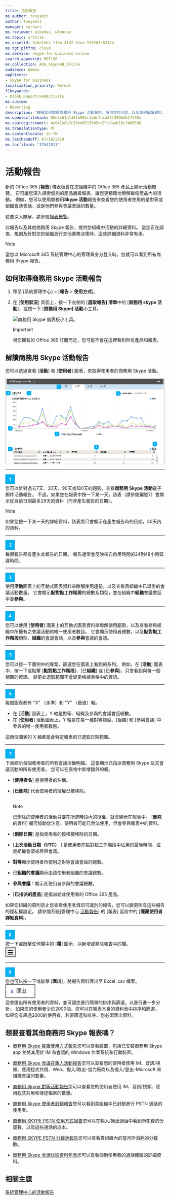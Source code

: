 ```yaml
---
title: 活動報告
ms.author: tonysmit
author: tonysmit
manager: serdars
ms.reviewer: mikedav, wlooney
ms.topic: article
ms.assetid: 8cbe2eb2-1194-4fd7-b1ee-9f9287c82424
ms.tgt.pltfrm: cloud
ms.service: skype-for-business-online
search.appverid: MET150
ms.collection: Adm_Skype4B_Online
audience: Admin
appliesto:
- Skype for Business
localization_priority: Normal
f1keywords:
- O365E_ReportsS4BActivity
ms.custom:
- Reporting
description: '瞭解如何取得商務用 Skype 活動報告、所包含的內容，以及如何解讀資料。 '
ms.openlocfilehash: 05e3c61a144fb962cfb6c7aca83f2996db17370a
ms.sourcegitcommit: 4c041e8a7c39bd6517605ed7fc9aab18cf466596
ms.translationtype: MT
ms.contentlocale: zh-TW
ms.lasthandoff: 07/18/2019
ms.locfileid: "37642811"
---
```

# <a name="activity-report"></a>活動報告

新的 Office 365 [**報告**] 儀表板會在您組織中的 Office 365 產品上顯示活動概覽。 它可讓您深入探索個別的產品層級報表，讓您更精確地瞭解每個產品內的活動。 例如，您可以使用商務用**Skype 活動**報告來查看您的使用者使用的是對等或組織會議會話，或是他們參與會議會話的數量。 

若要深入瞭解，請參閱[報表概覽](https://support.office.com/article/0d6dfb17-8582-4172-a9a9-aed798150263)。
  
此報告以及其他商務用 Skype 報告，提供您組織中活動的詳細資料。 當您正在調查、規劃及針對您的組織進行其他業務決策時，這些詳細資料非常有用。
  
> [!NOTE]
> 當您以 Microsoft 365 系統管理中心的管理員身分登入時，您就可以看到所有商務用 Skype 報告。 
  
## <a name="how-to-get-to-the-skype-for-business-activity-report"></a>如何取得商務用 Skype 活動報告

1. 移至 [系統管理中心] > [**報告** > **使用方式**]。
    
2. 在 [**使用狀況**] 頁面上，按一下左側的 [**選取報告] 清單**中的 [**商務用 skype 活動**]，或按一下 [**商務用 Skype] 活動**小工具。
    
     ![商務用 Skype 儀表板小工具。](../images/3925bc24-18fd-471e-8e93-edf5ccd3cdb7.png)
  
    > [!IMPORTANT]
    > 視您擁有的 Office 365 訂閱而定，您可能不會在這裡看到所有產品和報表。 
  
## <a name="interpret-the-skype-for-business-activity-report"></a>解讀商務用 Skype 活動報告

您可以透過查看 [**活動**] 和 [**使用者**] 圖表，來取得使用者的商務用 Skype 活動。
  
![商務用 Skype Online 活動報告](../images/670c8bc6-d29c-4033-87fc-a20d324c9aae.png)
  
***
![數位1](../images/sfbcallout1.png)<br/>
您可以針對過去7天、30天、90天或180天的趨勢，查看**商務用 Skype 活動**電子郵件活動報告。 不過，如果您在報表中按一下某一天，該表（請參閱編號7）會顯示從目前日期最多28天的資料（而非產生報告的日期）。

> [!NOTE]
> 如果您按一下某一天的詳細資料，該表將只會顯示在產生報告時的日期，30天內的資料。

***
![數位2](../images/sfbcallout2.png)<br/>
每個報告都有產生此報告的日期。 報告通常會反映來自啟用時間的24到48小時延遲時間。 
***
![數位3](../images/sfbcallout3.png)<br/>
使用**活動**圖表上的互動式圖表資料來瞭解使用趨勢，以及查看貴組織中已舉辦的會議活動數量。 它會顯示**點對點工作階段**的總數及類型，並在組織中**組織**會議會話中並**參與**。 
***
![數位4](../images/sfbcallout4.png)<br/>
您可以使用 [**使用者**] 圖表上的互動式圖表資料來瞭解使用趨勢，以及查看參與組織中所擁有之會議活動的唯一使用者數目。 它會顯示使用者總數，以及**點對點工作階段**類型、**組織**的會議會話，以及**參與**會議的會議。
***
![數位5](../images/sfbcallout5.png)<br/>
您可以按一下圖例中的專案，篩選您在圖表上看到的系列。 例如，在 [**活動**] 圖表中，按一下或點擊 [**點對點工作階段**]、[已**組織**] 或 [已**參與**]，只會看到與每一個相關的資訊。 變更此選取範圍不會變更格線表格中的資訊。 
***
![數位6](../images/sfbcallout6.png)<br/>
每個圖表都有 "X" （水準）和 "Y" （垂直）軸。
*    在 [**活動**] 圖表上，Y 軸是對等、組織及參與的會議會話總數。
*    在 [**使用者**] 活動圖表上，Y 軸是在每一種對等類型、[組織] 和 [參與會議] 中參與的唯一使用者數目。

這兩個圖表的 X 軸都是此特定報表的已選取日期範圍。 
***
![數位7](../images/sfbcallout7.png)<br/>
下表顯示每個使用者的所有會議活動明細。 這會顯示已指派商務用 Skype 及其會議活動的所有使用者。 您可以在表格中新增額外的欄。
* [**使用者名**] 是使用者的名稱。
* [**已刪除**] 代表使用者的授權已被移除。<br/><br/>
  > [!NOTE]
  > 已刪除的使用者的活動只要在所選時段內的授權，就會顯示在報表中。 [**刪除**的資料] 欄可協助您注意，使用者可能已無法使用，但會參與報表中的資料。
     
* [**刪除日期**] 是指使用者的授權被移除的日期。
* [**上次活動日期（UTC）** ] 是使用者在點對點工作階段中佔用的最晚時間，或是組織會議或參與會議。
* **對等**顯示使用者所使用之對等會議會話的總數。
* 已**組織的會議**顯示由該使用者組織的會議總數。
* **參與會議**：顯示此使用者參與的會議總數。
* [**已指派的產品**] 是指派給此使用者的 Office 365 產品。<br/>

如果您組織的原則禁止您查看使用者資訊可識別的報告，您可以變更所有這些報告的隱私權設定。 請參閱系統[管理中心 [活動報告](https://support.office.com/article/0d6dfb17-8582-4172-a9a9-aed798150263)] 的 [報表] 區段中的 [**隱藏使用者詳細資料**]。
***
![數位8](../images/sfbcallout8.png)<br/>
按一下或敲擊任何欄中的 [**欄**] 圖示，以新增或移除報告中的欄。           <br/> ![商務用 Skype Online 報告 [管理] 按鈕。](../images/4c8f5387-cebb-4d6c-b7d3-05c954a2c234.png)
***
![數位9](../images/sfbcallout9.png)<br/>
您也可以按一下或敲擊 [**匯出**]，將報告資料匯出至 Excel .csv 檔案。           <br/> ![商務用 Skype 報告 [匯出] 按鈕。](../images/de7e2ab7-d70c-422f-a0ec-178b10f7dd51.png)<br/> 這會匯出所有使用者的資料，並可讓您進行簡單的排序與篩選，以進行進一步分析。 如果您的使用者少於2000個，您可以在報表本身的資料表中排序和篩選。 如果您有超過2000的使用者，若要篩選和排序，您必須匯出資料。 
   
## <a name="want-to-see-other-skype-for-business-reports"></a>想要查看其他商務用 Skype 報表嗎？

- [商務用 Skype 裝置使用方式報告](device-usage-report.md)您可以查看裝置，包括已安裝商務用 Skype app 並將其用於 IM 和會議的 Windows 作業系統和行動裝置。
    
- [商務用 Skype 會議召集人活動報告](conference-organizer-activity-report.md)您可以查看您的使用者使用 IM、音訊/視頻、應用程式共用、Web、撥入/取出-協力廠商以及撥入/登出-Microsoft 來組織會議的數量。
    
- [商務用 Skype 對等活動報告](peer-to-peer-activity-report.md)您可以查看您的使用者使用 IM、音訊/視頻、應用程式共用和傳送檔案的數量。
    
- [商務用 Skype 使用者封鎖報告](users-blocked-report.md)您可以看到貴組織中已封鎖進行 PSTN 通話的使用者。
    
- [商務用 SKYPE PSTN 使用方式報告](pstn-usage-report.md)您可以在輸入/撥出通話中看到所花費的分鐘數，以及這些通話的成本。

- [商務用 SKYPE PSTN 分鐘池報告](pstn-minute-pools-report.md)您可以查看貴組織內的當月所消耗的分鐘數。

- [商務用 Skype 會話詳細資料包表](session-details-report.md)您可以查看個別使用者的通話體驗的詳細資料。

    
## <a name="related-topics"></a>相關主題
[系統管理中心的活動報告](https://support.office.com/article/0d6dfb17-8582-4172-a9a9-aed798150263)

  
 
